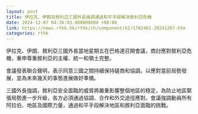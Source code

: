 ```yaml
---
layout: post
title: 伊拉克、伊朗及敘利亞三國外長強調通過和平手段解決敘利亞危機
date: 2024-12-07 04:36:03.000000000 +08:00
link: https://news.rthk.hk/rthk/ch/component/k2/1782461-20241207.htm
categories: rthk
---
```


伊拉克、伊朗、敘利亞三國外長當地星期五在巴格達召開會議，商討應對敘利亞危機，重申尊重敘利亞的主權、統一和領土完整。

會議發表聯合聲明，表示同意三國之間持續保持磋商和協調，以應對當前局勢發展，並為未來幾天的事態進展做好準備。

三國外長強調，敘利亞安全面臨的威脅將嚴重影響整個地區的穩定，為防止地區緊張局勢進一步升級，各方必須通過協調、合作和外交途徑應對。會議強調動員所有阿拉伯、地區及國際力量，通過和平手段解決地區和敘利亞面臨的挑戰。
